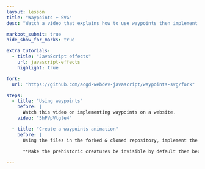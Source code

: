 ```yaml
---
layout: lesson
title: "Waypoints + SVG"
desc: "Watch a video that explains how to use waypoints then implement waypoints on a website with an SVG graphic."

markbot_submit: true
hide_show_for_marks: true

extra_tutorials:
  - title: "JavaScript effects"
    url: javascript-effects
    highlight: true

fork:
  url: "https://github.com/acgd-webdev-javascript/waypoints-svg/fork"

steps:
  - title: "Using waypoints"
    before: |
      Watch this video on implementing waypoints on a website.
    video: "5hPVpVtgle4"

  - title: "Create a waypoints animation"
    before: |
      Using the files in the forked & cloned repository, implement the necessary JavaScript to make the waypoints work.

      **Make the prehistoric creatures be invisible by default then become visible when they scroll into view.**

---
```

